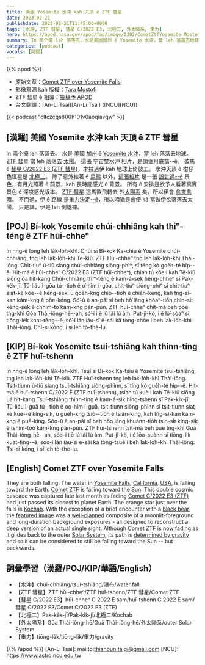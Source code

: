 ```yaml
---
title: 美國 Yosemite 水沖 kah 天頂 ê ZTF 彗星
date: 2023-02-21
publishdate: 2023-02-21T11:45:00+0800
tags: [水沖, ZTF 彗星, 彗星 C/2022 E3, 北極二, 外太陽系, 重力]
hero: https://apod.nasa.gov/apod/fap/image/2302/CometZtfYosemite_Mostofi_960.jpg
summary: In 兩个攏 leh 落落去。水是美國加州 ê Yosemite 水沖，當 leh 落落去地球。ZTF 彗星 當 leh 落落去太陽。
categories: [podcast]
vocals: [阿錕]
---
```


{{% apod %}}

- 原始文章：[Comet ZTF over Yosemite Falls](https://apod.nasa.gov/apod/ap230221.html)
- 影像來源 kah 版權：[Tara Mostofi](https://www.instagram.com/taramoonhunter/)
- ZTF 彗星 ê 相簿：[投稿予 APOD](https://www.facebook.com/media/set/?set=a.172146088847310&type=3)
- 台文翻譯：[An-Li Tsai][An-Li Tsai] ([NCU][NCU])

{{< podcast "clfczcqs800h101v0aoqiavqw" >}}

## [漢羅] 美國 Yosemite 水沖 kah 天頂 ê ZTF 彗星
In 兩个攏 leh 落落去。
水是 [美國][USA] [加州][California] ê [Yosemite 水沖][Yosemite Falls]，當 leh 落落去地球。
[ZTF 彗星][Comet ZTF 1] 當 leh 落落去 [太陽][Sun]。
這張 宇宙雙水沖 相片，是頂個月底翕--ê。
彼馬 ê [彗星 C/2022 E3 (ZTF 彗星)][Comet C/2022 E3 (ZTF)]，才拄過伊 kah 地球上倚彼工。
水沖天頂 ê 柑仔色恆星是 [北極二][Kochab]。
除了意外拄著 ê [烏熊][black bear] 以外，[這張相片][featured image] 是一張 [設計過--ê][well-planned] 景色，有月光照著 ê 前景，kah 長時間感光 ê 背景。
所有 ê 安排是欲予人看著真實景色 ê 深度感光版本。
[ZTF 彗星][Comet ZTF 2] 這馬欲飛轉去 外[太陽系][Solar System] 矣，所以伊會 [愈來愈暗][now fading]。
不而過，伊 ê 路線 [是重力決定--ê][determined by gravity]，所以咱猶是會使 kā 當做伊欲落落去太陽。
只是講，伊是 leh 倒退攄。


## [POJ] Bí-kok Yosemite chúi-chhiâng kah thiⁿ-téng ê ZTF hūi-chheⁿ
In nn̄g-ê lóng leh la̍k-lo̍h-khì.
Chúi sī Bí-kok Ka-chiu ê Yosemite chúi-chhiâng, tng leh lak-lo̍h-khì Tē-kiû.
ZTF Hūi-chheⁿ tng leh lak-lo̍h-khì Thài-iông.
Chit-tiuⁿ ú-tiū siang chúi-chhiâng siòng-phìⁿ, sī téng kò goe̍h-té hip--ê.
Hit-má ê hūi-chheⁿ C/2022 E3 (ZTF hūi-chheⁿ), chiah tú kòe i kah Tē-kiû siōng óa hit-kang
Chúi-chhiâng thiⁿ-téng ê kam-á-sek hêng-chheⁿ sī Pak-ke̍k-jī.
Tû-liáu ì-gōa tú--tio̍h ê o͘-hîm í-gōa, chit-tiuⁿ siòng-phìⁿ sī chi̍t-tiuⁿ siat-kè kòe--ê kéng-sek, ū goe̍h-kng chiò--tio̍h ê chiân-kéng, kah tn̂g-sî-kan kám-kng ê pōe-kéng.
Só͘-ū ê an-pâi sī beh hō͘ lâng khòaⁿ-tio̍h chin-si̍t kéng-sek ê chhim-tō͘ kám-kng pán-pún.
ZTF hūi-chheⁿ chit-má beh poe tńg-khì Gōa Thài-iông-hē--ah, só͘-í i ē lú lâi lú àm.
Put-jî-kò, i ê lō͘-sòaⁿ sī tiōng-le̍k koat-tēng--ê, só͘-í lán iáu-sī ē-sái kā tòng-chòe i beh lak-lo̍h-khì Thài-iông.
Chí-sī kóng, i sī leh tò-thè-lu.

## [KIP] Bí-kok Yosemite tsuí-tshiâng kah thinn-tíng ê ZTF huī-tshenn
In nn̄g-ê lóng leh la̍k-lo̍h-khì.
Tsuí sī Bí-kok Ka-tsiu ê Yosemite tsuí-tshiâng, tng leh lak-lo̍h-khì Tē-kiû.
ZTF Huī-tshenn tng leh lak-lo̍h-khì Thài-iông.
Tsit-tiunn ú-tiū siang tsuí-tshiâng siòng-phìnn, sī tíng kò gue̍h-té hip--ê.
Hit-má ê huī-tshenn C/2022 È (ZTF huī-tshenn), tsiah tú kuè i kah Tē-kiû siōng uá hit-kang
Tsuí-tshiâng thinn-tíng ê kam-á-sik hîng-tshenn sī Pak-ki̍k-jī.
Tû-liáu ì-guā tú--tio̍h ê oo-hîm í-guā, tsit-tiunn siòng-phìnn sī tsi̍t-tiunn siat-kè kuè--ê kíng-sik, ū gue̍h-kng tsiò--tio̍h ê tsiân-kíng, kah tn̂g-sî-kan kám-kng ê puē-kíng.
Sóo-ū ê an-pâi sī beh hōo lâng khuànn-tio̍h tsin-si̍t kíng-sik ê tshim-tōo kám-kng pán-pún.
ZTF huī-tshenn tsit-má beh pue tńg-khì Guā Thài-iông-hē--ah, sóo-í i ē lú lâi lú àm.
Put-jî-kò, i ê lōo-suànn sī tiōng-li̍k kuat-tīng--ê, sóo-í lán iáu-sī ē-sái kā tòng-tsuè i beh lak-lo̍h-khì Thài-iông.
Tsí-sī kóng, i sī leh tò-thè-lu.

## [English] Comet ZTF over Yosemite Falls

They are both falling.
The water in [Yosemite Falls][Yosemite Falls], [California][California], [USA][USA], is falling toward the Earth.
[Comet ZTF][Comet ZTF 1] is falling toward the [Sun][Sun].
This double cosmic cascade was captured late last month as fading [Comet C/2022 E3 (ZTF)][Comet C/2022 E3 (ZTF)] had just passed its closest to planet Earth.
The orange star just over the falls is [Kochab][Kochab].
With the exception of a brief encounter with a [black bear][black bear], the [featured image][featured image] was a [well-planned][well-planned] composite of a moonlit-foreground and long-duration background exposures - all designed to reconstruct a deep version of an actual single sight.
Although [Comet ZTF][Comet ZTF 2] is [now fading][now fading] as it glides back to the outer [Solar System][Solar System], its path is [determined by gravity][determined by gravity] and so it can be considered to still be falling toward the Sun -- but backwards.

     
## 詞彙學習（漢羅/POJ/KIP/華語/English）
- 【水沖】chúi-chhiâng/tsuí-tshiâng/瀑布/water fall
- 【ZTF 彗星】ZTF hūi-chheⁿ/ZTF huī-tshenn/ZTF 彗星/Comet ZTF
- 【彗星 C/2022 E3】hūi-chheⁿ C 2022 E sam/huī-tshenn C 2022 E sam/彗星 C/2022 E3/Comet C/2022 E3 (ZTF)
- 【北極二】Pak-ke̍k-jī/Pak-ki̍k-jī/北極二/Kochab
- 【外太陽系】Gōa Thài-iông-hē/Guā Thài-iông-hē/外太陽系/outer Solar System
- 【重力】tiōng-le̍k/tiōng-li̍k/重力/gravity


{{% /apod %}}
[An-Li Tsai]: mailto:thianbun.taigi@gmail.com
[NCU]: https://www.astro.ncu.edu.tw

[copyright]: https://apod.nasa.gov/apod/fap/lib/about_apod.html#srapply
[License]: https://creativecommons.org/licenses/by/2.0/

[Yosemite Falls]:https://youtu.be/2x80TEw45Gs
[California]:https://en.wikipedia.org/wiki/California
[USA]:https://en.wikipedia.org/wiki/United_States
[Comet ZTF 1]:https://www.facebook.com/media/set/?set=a.172146088847310&type=3
[Sun]:https://solarsystem.nasa.gov/solar-system/sun/in-depth/
[Comet C/2022 E3 (ZTF)]:https://en.wikipedia.org/wiki/C/2022_E3_(ZTF)
[Kochab]:https://en.wikipedia.org/wiki/Beta_Ursae_Minoris
[black bear]:https://bear.org/how-dangerous-are-black-bears/
[featured image]:https://www.flickr.com/photos/84642732@N02/52685564588/
[well-planned]:https://d1hfln2sfez66z.cloudfront.net/11-18-2021/t_9bb7158ef7834e80b0793c26fdf6b8d5_name_DogPhone_could_offer_dogs_the_ability_to_619676d229f511256af6ffc3_1_Nov_18_2021_16_25_58_poster.jpg
[Comet ZTF 2]:https://www.newsweek.com/how-see-green-comet-ztf-leaving-solar-system-1778426
[now fading]:https://in-the-sky.org/ephemeris.php?objtxt=CK22E030
[Solar System]:https://apod.nasa.gov/apod/ap220911.html
[determined by gravity]:https://apod.nasa.gov/apod/ap220619.html


